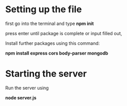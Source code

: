 # Setting up the file

first go into the terminal and type **npm init**

press enter until package is complete or input filled out,

Install further packages using this command:

**npm install express cors body-parser mongodb**

# Starting the server

Run the server using 

**node server.js**




